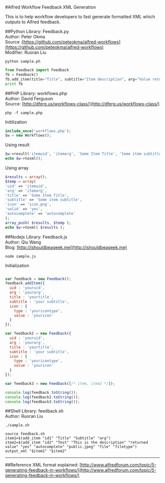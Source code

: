 #Alfred Workflow Feedback XML Generation

This is to help workflow developers to fast generate formatted XML which outputs to Alfred feedback.

##Python
Library: Feedback.py  
Author: Peter Okma  
Source :[https://github.com/peteokma/alfred-workflows](https://github.com/peteokma/alfred-workflows)  
Modifier: Ruoran Liu

`python sample.ph`

```python
from Feedback import Feedback
fb = Feedback()
fb.add_item(title="Title", subtitle="Item description", arg="Value return to workflow", valid="yes", autocomplete="Description", icon="public.jpeg", filetype="file", icontype="filetype")
print fb
```

##PHP
Library: workflows.php  
Author: David Ferguson  
Source: [http://dferg.us/workflows-class/](http://dferg.us/workflows-class/)

`php -f sample.php`

Initilization  
```php
include_once('workflows.php');
$w = new Workflows();
```
Using result  
```php
$w->result('itemuid', 'itemarg', 'Some Item Title', 'Some item subtitle', 'icon.png', 'yes', 'autocomplete');
echo $w->toxml();
```

Using array  
```php
$results = array();
$temp = array(
'uid' => 'itemuid',
'arg' => 'itemarg',
'title' => 'Some Item Title',
'subtitle' => 'Some item subtitle',
'icon' => 'icon.png',
'valid' => 'yes',
'autocomplete' => 'autocomplete'
);
array_push( $results, $temp );
echo $w->toxml( $results );
```

##Nodejs
Library: Feedback.js  
Author: Qiu Wang  
Blog: [http://ishouldbeageek.me](http://ishouldbeageek.me)

`node sample.js`

Initialization  
```javascript

var feedback = new Feedback();
feedback.addItem({ 
  uid : 'youruid', 
  arg : 'yourarg', 
  title : 'yourtitle',
  subtitle : 'your subtitle',
  icon : {
    type : 'youricontype',
    value : 'youricon'
  }
});

var feedback2 = new Feedback({ 
  uid : 'youruid', 
  arg : 'yourarg', 
  title : 'yourtitle',
  subtitle : 'your subtitle',
  icon : {
    type : 'youricontype',
    value : 'youricon'
  }
});

var feedback3 = new Feedback([/* item, item2 */]);

console.log(feedback.toString());
console.log(feedback2.toString());
console.log(feedback3.toString());
```

##Shell
Library: feedback.sh  
Author: Ruoran Liu

`./sample.sh`

```shell
source feedback.sh
item1=$(add_item "id1" "Title" "Subtitle" "arg")
item2=$(add_item "id2" "Test" "This is the description" "returned value" "yes" "autocomplete" "public.jpeg" "file" "filetype")
output_xml "$item1" "$item2"
```

---
##Reference
XML format explained: [http://www.alfredforum.com/topic/5-generating-feedback-in-workflows/](http://www.alfredforum.com/topic/5-generating-feedback-in-workflows/)
